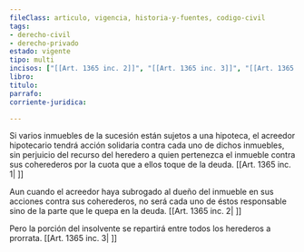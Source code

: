 ```yaml
---
fileClass: articulo, vigencia, historia-y-fuentes, codigo-civil
tags:
- derecho-civil
- derecho-privado
estado: vigente
tipo: multi
incisos: ["[[Art. 1365 inc. 2]]", "[[Art. 1365 inc. 3]]", "[[Art. 1365 inc. 1]]"]
libro:
titulo:
parrafo:
corriente-juridica:

---
```

Si varios inmuebles de la sucesión están sujetos a una hipoteca, el acreedor hipotecario tendrá acción solidaria contra cada uno de dichos inmuebles, sin perjuicio del recurso del heredero a quien pertenezca el inmueble contra sus coherederos por la cuota que a ellos toque de la deuda. [[Art. 1365 inc. 1| ]]

Aun cuando el acreedor haya subrogado al dueño del inmueble en sus acciones contra sus coherederos, no será cada uno de éstos responsable sino de la parte que le quepa en la deuda. [[Art. 1365 inc. 2| ]]

Pero la porción del insolvente se repartirá entre todos los herederos a prorrata. [[Art. 1365 inc. 3| ]]